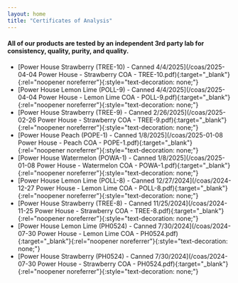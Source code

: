 ```yaml
---
layout: home
title: "Certificates of Analysis"
---
```



#### All of our products are tested by an independent 3rd party lab for consistency, quality, purity, and quality.


*   [Power House Strawberry (TREE-10) - Canned 4/4/2025](/coas/2025-04-04 Power House - Strawberry COA - TREE-10.pdf){:target="_blank"}{:rel="noopener noreferrer"}{:style="text-decoration: none;"}
*   [Power House Lemon Lime (POLL-9) - Canned 4/4/2025](/coas/2025-04-04 Power House - Lemon Lime COA - POLL-9.pdf){:target="_blank"}{:rel="noopener noreferrer"}{:style="text-decoration: none;"}
*   [Power House Strawberry (TREE-9) - Canned 2/26/2025](/coas/2025-02-26 Power House - Strawberry COA - TREE-9.pdf){:target="_blank"}{:rel="noopener noreferrer"}{:style="text-decoration: none;"}
*   [Power House Peach (POPE-1) - Canned 1/8/2025](/coas/2025-01-08 Power House - Peach COA - POPE-1.pdf){:target="_blank"}{:rel="noopener noreferrer"}{:style="text-decoration: none;"}
*   [Power House Watermelon (POWA-1) - Canned 1/8/2025](/coas/2025-01-08 Power House - Watermelon COA - POWA-1.pdf){:target="_blank"}{:rel="noopener noreferrer"}{:style="text-decoration: none;"}
*   [Power House Lemon Lime (POLL-8) - Canned 12/27/2024](/coas/2024-12-27 Power House - Lemon Lime COA - POLL-8.pdf){:target="_blank"}{:rel="noopener noreferrer"}{:style="text-decoration: none;"}
*   [Power House Strawberry (TREE-8) - Canned 11/25/2024](/coas/2024-11-25 Power House - Strawberry COA - TREE-8.pdf){:target="_blank"}{:rel="noopener noreferrer"}{:style="text-decoration: none;"}
*   [Power House Lemon Lime (PH0524) - Canned 7/30/2024](/coas/2024-07-30 Power House - Lemon Lime COA - PH0524.pdf){:target="_blank"}{:rel="noopener noreferrer"}{:style="text-decoration: none;"}
*   [Power House Strawberry (PH0524) - Canned 7/30/2024](/coas/2024-07-30 Power House - Strawberry COA - PH0524.pdf){:target="_blank"}{:rel="noopener noreferrer"}{:style="text-decoration: none;"}




